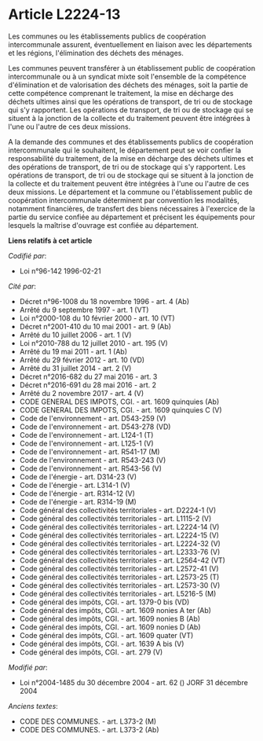 # Article L2224-13

Les communes ou les établissements publics de coopération intercommunale assurent, éventuellement en liaison avec les
départements et les régions, l'élimination des déchets des ménages.

Les communes peuvent transférer à un établissement public de coopération intercommunale ou à un syndicat mixte soit
l'ensemble de la compétence d'élimination et de valorisation des déchets des ménages, soit la partie de cette compétence
comprenant le traitement, la mise en décharge des déchets ultimes ainsi que les opérations de transport, de tri ou de
stockage qui s'y rapportent. Les opérations de transport, de tri ou de stockage qui se situent à la jonction de la collecte
et du traitement peuvent être intégrées à l'une ou l'autre de ces deux missions.

A la demande des communes et des établissements publics de coopération intercommunale qui le souhaitent, le département peut
se voir confier la responsabilité du traitement, de la mise en décharge des déchets ultimes et des opérations de transport,
de tri ou de stockage qui s'y rapportent. Les opérations de transport, de tri ou de stockage qui se situent à la jonction de
la collecte et du traitement peuvent être intégrées à l'une ou l'autre de ces deux missions. Le département et la commune ou
l'établissement public de coopération intercommunale déterminent par convention les modalités, notamment financières, de
transfert des biens nécessaires à l'exercice de la partie du service confiée au département et précisent les équipements pour
lesquels la maîtrise d'ouvrage est confiée au département.

**Liens relatifs à cet article**

_Codifié par_:

  - Loi n°96-142 1996-02-21

_Cité par_:

  - Décret n°96-1008 du 18 novembre 1996 - art. 4 (Ab)
  - Arrêté du 9 septembre 1997 - art. 1 (VT)
  - Loi n°2000-108 du 10 février 2000 - art. 10 (VT)
  - Décret n°2001-410 du 10 mai 2001 - art. 9 (Ab)
  - Arrêté du 10 juillet 2006 - art. 1 (V)
  - Loi n°2010-788 du 12 juillet 2010 - art. 195 (V)
  - Arrêté du 19 mai 2011 - art. 1 (Ab)
  - Arrêté du 29 février 2012 - art. 10 (VD)
  - Arrêté du 31 juillet 2014 - art. 2 (V)
  - Décret n°2016-682 du 27 mai 2016 - art. 3
  - Décret n°2016-691 du 28 mai 2016 - art. 2
  - Arrêté du 2 novembre 2017 - art. 4 (V)
  - CODE GENERAL DES IMPOTS, CGI. - art. 1609 quinquies (Ab)
  - CODE GENERAL DES IMPOTS, CGI. - art. 1609 quinquies C (V)
  - Code de l'environnement - art. D543-259 (V)
  - Code de l'environnement - art. D543-278 (VD)
  - Code de l'environnement - art. L124-1 (T)
  - Code de l'environnement - art. L125-1 (V)
  - Code de l'environnement - art. R541-17 (M)
  - Code de l'environnement - art. R543-243 (V)
  - Code de l'environnement - art. R543-56 (V)
  - Code de l'énergie - art. D314-23 (V)
  - Code de l'énergie - art. L314-1 (V)
  - Code de l'énergie - art. R314-12 (V)
  - Code de l'énergie - art. R314-19 (M)
  - Code général des collectivités territoriales - art. D2224-1 (V)
  - Code général des collectivités territoriales - art. L1115-2 (V)
  - Code général des collectivités territoriales - art. L2224-14 (V)
  - Code général des collectivités territoriales - art. L2224-15 (V)
  - Code général des collectivités territoriales - art. L2224-32 (V)
  - Code général des collectivités territoriales - art. L2333-76 (V)
  - Code général des collectivités territoriales - art. L2564-42 (VT)
  - Code général des collectivités territoriales - art. L2572-41 (V)
  - Code général des collectivités territoriales - art. L2573-25 (T)
  - Code général des collectivités territoriales - art. L2573-30 (V)
  - Code général des collectivités territoriales - art. L5216-5 (M)
  - Code général des impôts, CGI. - art. 1379-0 bis (VD)
  - Code général des impôts, CGI. - art. 1609 nonies A ter (Ab)
  - Code général des impôts, CGI. - art. 1609 nonies B (Ab)
  - Code général des impôts, CGI. - art. 1609 nonies D (Ab)
  - Code général des impôts, CGI. - art. 1609 quater (VT)
  - Code général des impôts, CGI. - art. 1639 A bis (V)
  - Code général des impôts, CGI. - art. 279 (V)

_Modifié par_:

  - Loi n°2004-1485 du 30 décembre 2004 - art. 62 () JORF 31 décembre 2004

_Anciens textes_:

  - CODE DES COMMUNES. - art. L373-2 (M)
  - CODE DES COMMUNES. - art. L373-2 (Ab)
